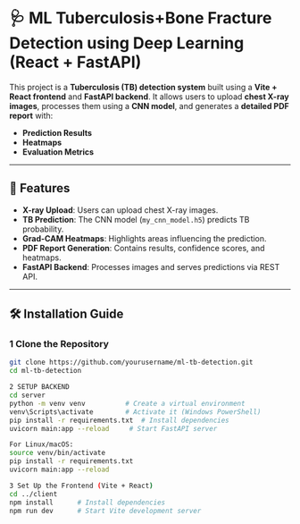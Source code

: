 # 🩺 ML Tuberculosis+Bone Fracture Detection using Deep Learning (React + FastAPI)

This project is a **Tuberculosis (TB) detection system** built using a **Vite + React frontend** and **FastAPI backend**. It allows users to upload **chest X-ray images**, processes them using a **CNN model**, and generates a **detailed PDF report** with:
- **Prediction Results**
- **Heatmaps**
- **Evaluation Metrics**

---

## 🚀 Features
- **X-ray Upload**: Users can upload chest X-ray images.
- **TB Prediction**: The CNN model (`my_cnn_model.h5`) predicts TB probability.
- **Grad-CAM Heatmaps**: Highlights areas influencing the prediction.
- **PDF Report Generation**: Contains results, confidence scores, and heatmaps.
- **FastAPI Backend**: Processes images and serves predictions via REST API.

---

## 🛠️ Installation Guide

### 1 Clone the Repository
```sh
git clone https://github.com/yourusername/ml-tb-detection.git
cd ml-tb-detection

2 SETUP BACKEND
cd server
python -m venv venv          # Create a virtual environment
venv\Scripts\activate        # Activate it (Windows PowerShell)
pip install -r requirements.txt  # Install dependencies
uvicorn main:app --reload     # Start FastAPI server

For Linux/macOS:
source venv/bin/activate
pip install -r requirements.txt
uvicorn main:app --reload

3️ Set Up the Frontend (Vite + React)
cd ../client
npm install      # Install dependencies
npm run dev      # Start Vite development server
